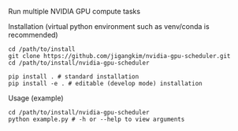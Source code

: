 Run multiple NVIDIA GPU compute tasks

Installation (virtual python environment such as venv/conda is recommended)
    
    cd /path/to/install
    git clone https://github.com/jigangkim/nvidia-gpu-scheduler.git
    cd /path/to/install/nvidia-gpu-scheduler

    pip install . # standard installation
    pip install -e . # editable (develop mode) installation
    
Usage (example)
    
    cd /path/to/install/nvidia-gpu-scheduler
    python example.py # -h or --help to view arguments
